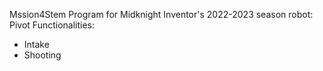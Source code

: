 Mssion4Stem
Program for Midknight Inventor's 2022-2023 season robot: Pivot
Functionalities:
 - Intake
 - Shooting

